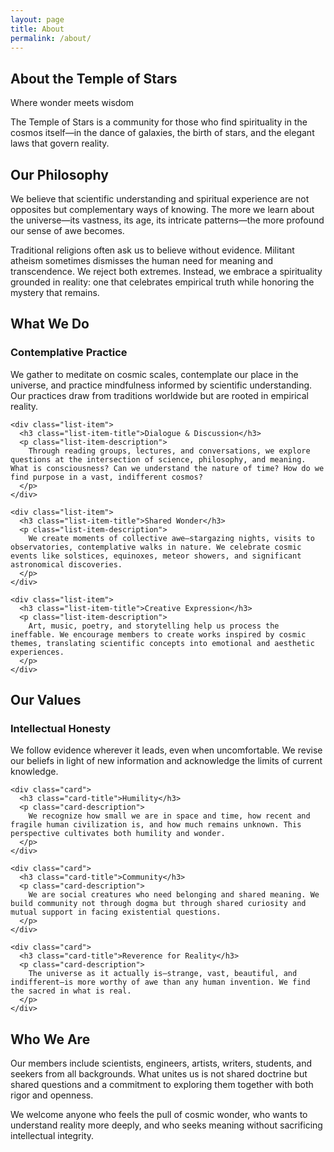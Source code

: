 ```yaml
---
layout: page
title: About
permalink: /about/
---
```


<section class="section-title-center">
  <h1 class="section-title">About the Temple of Stars</h1>
  <p class="section-subtitle">Where wonder meets wisdom</p>
</section>

<section>
  <div class="section-highlight">
    <p>
      The Temple of Stars is a community for those who find spirituality in the cosmos itself—in the dance of galaxies, the birth of stars, and the elegant laws that govern reality.
    </p>
  </div>

  <div class="section-title-center">
    <h2 class="section-title">Our Philosophy</h2>
    <p class="section-description">
      We believe that scientific understanding and spiritual experience are not opposites but complementary ways of knowing. The more we learn about the universe—its vastness, its age, its intricate patterns—the more profound our sense of awe becomes.
    </p>
    <p class="section-description">
      Traditional religions often ask us to believe without evidence. Militant atheism sometimes dismisses the human need for meaning and transcendence. We reject both extremes. Instead, we embrace a spirituality grounded in reality: one that celebrates empirical truth while honoring the mystery that remains.
    </p>
  </div>
</section>

<section>
  <div class="section-title-center">
    <h2 class="section-title">What We Do</h2>
  </div>

  <div class="section-list">
    <div class="list-item">
      <h3 class="list-item-title">Contemplative Practice</h3>
      <p class="list-item-description">
        We gather to meditate on cosmic scales, contemplate our place in the universe, and practice mindfulness informed by scientific understanding. Our practices draw from traditions worldwide but are rooted in empirical reality.
      </p>
    </div>

    <div class="list-item">
      <h3 class="list-item-title">Dialogue & Discussion</h3>
      <p class="list-item-description">
        Through reading groups, lectures, and conversations, we explore questions at the intersection of science, philosophy, and meaning. What is consciousness? Can we understand the nature of time? How do we find purpose in a vast, indifferent cosmos?
      </p>
    </div>

    <div class="list-item">
      <h3 class="list-item-title">Shared Wonder</h3>
      <p class="list-item-description">
        We create moments of collective awe—stargazing nights, visits to observatories, contemplative walks in nature. We celebrate cosmic events like solstices, equinoxes, meteor showers, and significant astronomical discoveries.
      </p>
    </div>

    <div class="list-item">
      <h3 class="list-item-title">Creative Expression</h3>
      <p class="list-item-description">
        Art, music, poetry, and storytelling help us process the ineffable. We encourage members to create works inspired by cosmic themes, translating scientific concepts into emotional and aesthetic experiences.
      </p>
    </div>
  </div>
</section>

<section>
  <div class="section-title-center">
    <h2 class="section-title">Our Values</h2>
  </div>

  <div class="section-grid cols-2">
    <div class="card">
      <h3 class="card-title">Intellectual Honesty</h3>
      <p class="card-description">
        We follow evidence wherever it leads, even when uncomfortable. We revise our beliefs in light of new information and acknowledge the limits of current knowledge.
      </p>
    </div>

    <div class="card">
      <h3 class="card-title">Humility</h3>
      <p class="card-description">
        We recognize how small we are in space and time, how recent and fragile human civilization is, and how much remains unknown. This perspective cultivates both humility and wonder.
      </p>
    </div>

    <div class="card">
      <h3 class="card-title">Community</h3>
      <p class="card-description">
        We are social creatures who need belonging and shared meaning. We build community not through dogma but through shared curiosity and mutual support in facing existential questions.
      </p>
    </div>

    <div class="card">
      <h3 class="card-title">Reverence for Reality</h3>
      <p class="card-description">
        The universe as it actually is—strange, vast, beautiful, and indifferent—is more worthy of awe than any human invention. We find the sacred in what is real.
      </p>
    </div>
  </div>
</section>

<section>
  <div class="section-title-center">
    <h2 class="section-title">Who We Are</h2>
    <p class="section-description">
      Our members include scientists, engineers, artists, writers, students, and seekers from all backgrounds. What unites us is not shared doctrine but shared questions and a commitment to exploring them together with both rigor and openness.
    </p>
    <p class="section-description">
      We welcome anyone who feels the pull of cosmic wonder, who wants to understand reality more deeply, and who seeks meaning without sacrificing intellectual integrity.
    </p>
  </div>
</section>
